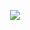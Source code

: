 <p align="center">
  <img src="https://user-images.githubusercontent.com/14368421/68378572-29f25880-016e-11ea-9ae0-754f8180887a.png">
</p>

